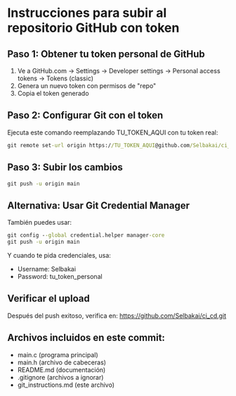 # Instrucciones para subir al repositorio GitHub con token

## Paso 1: Obtener tu token personal de GitHub
1. Ve a GitHub.com → Settings → Developer settings → Personal access tokens → Tokens (classic)
2. Genera un nuevo token con permisos de "repo"
3. Copia el token generado

## Paso 2: Configurar Git con el token
Ejecuta este comando reemplazando TU_TOKEN_AQUI con tu token real:

```cmd
git remote set-url origin https://TU_TOKEN_AQUI@github.com/Selbakai/ci_cd.git
```

## Paso 3: Subir los cambios
```cmd
git push -u origin main
```

## Alternativa: Usar Git Credential Manager
También puedes usar:
```cmd
git config --global credential.helper manager-core
git push -u origin main
```
Y cuando te pida credenciales, usa:
- Username: Selbakai
- Password: tu_token_personal

## Verificar el upload
Después del push exitoso, verifica en: https://github.com/Selbakai/ci_cd.git

## Archivos incluidos en este commit:
- main.c (programa principal)
- main.h (archivo de cabeceras)
- README.md (documentación)
- .gitignore (archivos a ignorar)
- git_instructions.md (este archivo)
